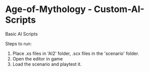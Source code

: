 # Age-of-Mythology - Custom-AI-Scripts
Basic AI Scripts

Steps to run:

1. Place .xs files in 'AI2' folder, .scx files in the 'scenario' folder.
2. Open the editor in game
3. Load the scenario and playtest it.
